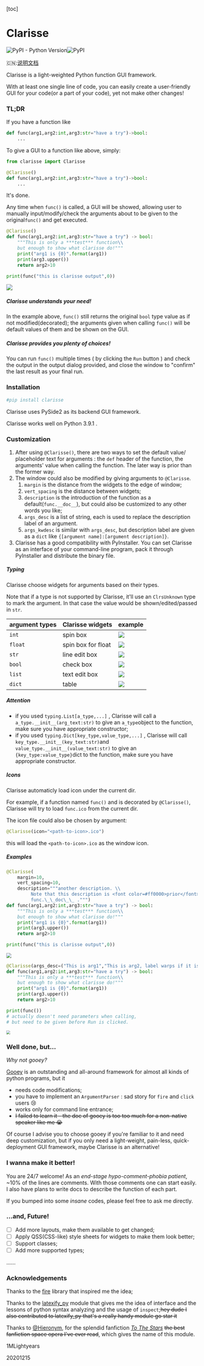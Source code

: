 [toc]

# Clarisse

![PyPI - Python Version](https://img.shields.io/pypi/pyversions/clarisse?style=plastic)![PyPI](https://img.shields.io/pypi/v/clarisse?style=plastic)

:cn::<a href="./README_zh-cn.md">说明文档</a>

Clarisse is a light-weighted Python function GUI framework.

With at least one single line of code, you can easily create a user-friendly GUI for your code(or a part of your code), yet not make other changes!

### TL;DR

If you have a function like

```python
def func(arg1,arg2:int,arg3:str="have a try")->bool:
    ...
```

To give a GUI to a function like above, simply:

```python
from clarisse import Clarisse

@Clarisse()
def func(arg1,arg2:int,arg3:str="have a try")->bool:
    ...
```

It's done.

Any time when `func()` is called, a GUI will be showed, allowing user to manually input/modify/check the arguments about to be given to the original`func()` and get executed.

```python
@Clarisse()
def func(arg1,arg2:int,arg3:str="have a try") -> bool:
    """This is only a ***test*** function\\
    but enough to show what clarisse do!"""
    print("arg1 is {0}".format(arg1))
    print(arg3.upper())
    return arg2>10

print(func("this is clarisse output",0))
```

<img src="./img/img1.png">

##### Clarisse understands your need! 

In the example above, `func()` still returns the original `bool` type value as if not modified(decorated); the arguments given when calling `func()` will be default values of them and be shown on the GUI.

##### Clarisse provides you plenty of choices!

You can run `func()` multiple times ( by clicking the `Run` button ) and check the output in the output dialog provided, and close the window to "confirm" the last result as your final run.

### Installation

```bash
#pip install clarisse
```

Clarisse uses PySide2 as its backend GUI framework.

Clarisse works well on Python 3.9.1 .

### Customization

1. After using `@Clarisse()`, there are two ways to set the default value/ placeholder text for arguments : the `def` header of the function, the arguments' value when calling the function. The later way is prior than the former way.
2. The window could also be modified by giving arguments to `@Clarisse`.
   1. `margin` is the distance from the widgets to the edge of window;
   2. `vert_spacing` is the distance between widgets;
   3. `description` is the introduction of the function as a default(`func.__doc__`), but could also be customized to any other words you like;
   4. `args_desc` is a list of string, each is used to replace the description label of an argument.
   5. `args_kwdesc` is similar with `args_desc`, but description label are given as a `dict` like  `{[argument name]:[argument description]}`.
3. Clarisse has a good compatibility with PyInstaller. You can set Clarisse as an interface of your command-line program, pack it through PyInstaller and distribute the binary file.

##### Typing

Clarisse choose widgets for arguments based on their types. 

Note that if a type is not supported by Clarisse, it'll use an `ClrsUnknown` type to mark the argument. In that case the value would be shown/edited/passed in `str`.

| argument types | Clarisse widgets   | example                    |
| -------------- | ------------------ | -------------------------- |
| `int`          | spin box           | <img src="./img/arg1.png"> |
| `float`        | spin box for float | <img src="./img/arg2.png"> |
| `str`          | line edit box      | <img src="./img/arg3.png"> |
| `bool`         | check box          | <img src="./img/arg4.png"> |
| `list`         | text edit box      | <img src="./img/arg5.png"> |
| `dict`         | table              | <img src="./img/arg6.png"> |

##### Attention

- if you used `typing.List[a_type,...]` , Clarisse will call a `a_type.__init__(arg_text:str)` to give an `a_type`object to the function, make sure you have appropriate constructor;
- if you used `typing.Dict[key_type,value_type,...]` , Clarisse will call `key_type.__init__(key_text:str)`and `value_type.__init__(value_text:str)` to give an `{key_type:value_type}`dict to the function, make sure you have appropriate constructor.

##### Icons

Clarisse automaticly load icon under the current dir.

For example, if a function named `func()` and is decorated by `@Clarisse()`, Clarisse will try to load `func.ico` from the current dir. 

The icon file could also be chosen by argument:

```python
@Clarisse(icon="<path-to-icon>.ico")
```

this will load the `<path-to-icon>.ico` as the window icon.

##### Examples

```python
@Clarisse(
    margin=10,
    vert_spacing=10,
    description="""another description. \\
         Note that this description is <font color=#ff0000>prior</font> than \\
         func.\_\_doc\_\_ .""")
def func(arg1,arg2:int,arg3:str="have a try") -> bool:
    """This is only a ***test*** function\\
    but enough to show what clarisse do!"""
    print("arg1 is {0}".format(arg1))
    print(arg3.upper())
    return arg2>10

print(func("this is clarisse output",0))
```

<img src="./img/img2.png" style="zoom : 80%">

```python
@Clarisse(args_desc=("This is arg1","This is arg2, label warps if it is too long"),args_kwdesc={"arg3":"an example to show args_kwdesc"})
def func(arg1,arg2:int,arg3:str="have a try") -> bool:
    """This is only a ***test*** function\\
    but enough to show what clarisse do!"""
    print("arg1 is {0}".format(arg1))
    print(arg3.upper())
    return arg2>10

print(func())
# actually doesn't need parameters when calling,
# but need to be given before Run is clicked.
```

<img src="./img/img3.png" style="zoom : 65%">

### Well done, but...

*Why not gooey?*

<a href="https://github.com/chriskiehl/Gooey">Gooey</a> is an outstanding and all-around framework for almost all kinds of python programs, but it

- needs code modifications;
- you have to implement an `ArgumentParser` : sad story for `fire` and `click` users :cry:
- works only for command line entrance;
- ~~I failed to learn it - the doc of gooey is too too much for a non-native speaker like me :sob:~~

Of course I advise you to choose gooey if you're familiar to it and need deep customization, but if you only need a light-weight, pain-less, quick-deployment GUI framework, maybe Clarisse is an alternative!

### I wanna make it better!

You are 24/7 welcome! As an *end-stage hypo-comment-phobia patient*, ~10% of the lines are comments. With those comments one can start easily. I also have plans to write docs to describe the function of each part.

If you bumped into some *insane* codes, please feel free to ask me directly.

### ...and, Future!

- [ ] Add more layouts, make them available to get changed;
- [ ] Apply QSS(CSS-like) style sheets for widgets to make them look better;
- [ ] Support classes;
- [ ] Add more supported types;

......

### Acknowledgements

Thanks to the <a href="https://github.com/google/python-fire/">fire</a> library that inspired me the idea;

Thanks to the <a href="https://github.com/google/latexify_py/">latexify_py</a> module that gives me the idea of interface and the lessons of  python syntax analyzing and the usage of  `inspect`;~~hey dude I also contributed to latexify_py that's a really handy module go star it~~

Thanks to <a href="https://www.fanfiction.net/u/1596712/Hieronym">@Hieronym</a>, for the splendid fanfiction *<a href="https://www.fanfiction.net/s/7406866/1/To-the-Stars">To The Stars</a>* ~~the best fanfiction space opera I've ever read~~, which gives the name of this module.



1MLightyears

20201215